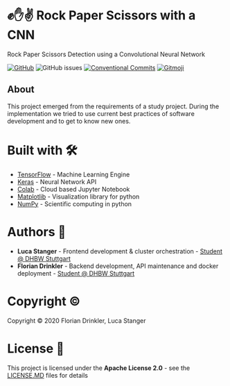 # :fist::hand::v: Rock Paper Scissors with a CNN
Rock Paper Scissors Detection using a Convolutional Neural Network

[![GitHub](https://img.shields.io/github/license/lucastanger/rock_paper_scissors)](https://github.com/lucastanger/rock_paper_scissors/blob/master/LICENSE)
![GitHub issues](https://img.shields.io/github/issues/lucastanger/rock_paper_scissors)
[![Conventional Commits](https://img.shields.io/badge/Conventional%20Commits-1.0.0-yellow.svg)](https://conventionalcommits.org)
[![Gitmoji](https://img.shields.io/badge/gitmoji-%20😜%20😍-FFDD67.svg?style=flat)](https://gitmoji.carloscuesta.me)
## About
This project emerged from the requirements of a study project. During the implementation we tried to use current best practices of software development and to get to know new ones. 

# Built with :hammer_and_wrench:

- [TensorFlow](https://www.tensorflow.org/learn) - Machine Learning Engine
- [Keras](https://keras.io/) - Neural Network API
- [Colab](http://colab.research.google.com/) - Cloud based Jupyter Notebook 
- [Matplotlib](https://matplotlib.org/) - Visualization library for python
- [NumPy](https://numpy.org/) - Scientific computing in python

# Authors :busts_in_silhouette:

-   **Luca Stanger** - Frontend development & cluster orchestration - [Student @ DHBW Stuttgart](https://www.dhbw-stuttgart.de/home/)
-   **Florian Drinkler** - Backend development, API maintenance and docker deployment - [Student @ DHBW Stuttgart](https://www.dhbw-stuttgart.de/home/)

# Copyright :copyright:

Copyright :copyright: 2020 Florian Drinkler, Luca Stanger

# License :page_facing_up:

This project is licensed under the **Apache License 2.0** - see the [LICENSE.MD](https://www.github.com/lucastanger/rock_paper_scissors/blob/master/LICENSE) files for details
